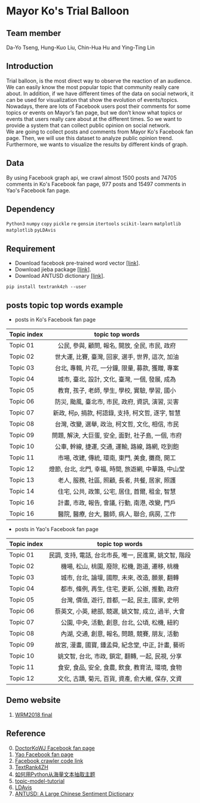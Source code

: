 # Mayor Ko's Trial Balloon

## Team member
Da-Yo Tseng, Hung-Kuo Liu, Chin-Hua Hu and Ying-Ting Lin

## Introduction
Trial balloon, is the most direct way to observe the reaction of an audience. We can easily know the most popular topic that community really care about. In addition, if we have different times of the data on social network, it can be used for visualization that show the evolution of events/topics.  
Nowadays, there are lots of Facebook users post their comments for some topics or events on Mayor’s fan page, but we don’t know what topics or events that users really care about at the different times. So we want to provide a system that can collect public opinion on social network.  
We are going to collect posts and comments from Mayor Ko's Facebook fan page. Then, we will use this dataset to analyze public opinion trend. Furthermore, we wants to visualize the results by different kinds of graph.

## Data
By using Facebook graph api, we crawl almost 1500 posts and 74705 comments in Ko's Facebook fan page, 977 posts and 15497 comments in Yao's Facebook fan page.

## Dependency
`Python3` `numpy` `copy` `pickle` `re` `gensim` `itertools` `scikit-learn` `matplotlib` `matplotlib` `pyLDAvis`

## Requirement
* Download facebook pre-trained word vector [[link]](https://s3-us-west-1.amazonaws.com/fasttext-vectors/wiki.zh.zip).
* Download jieba package [[link]](https://github.com/fxsjy/jieba).
* Download ANTUSD dictionary [[link]](https://docs.google.com/forms/d/e/1FAIpQLSe2Bx1CYqLajfthIL8Q_32HXHqWrxkJMc6f9AnsVuxTD4BdGg/viewform?c=0&w=1).
```
pip install textrank4zh --user
```

## posts topic top words example
* posts in Ko's Facebook fan page

| Topic index   | topic top words  |
| :------------ | :---------------: |
| Topic 01      | 公民, 參與, 顧問, 報名, 開放, 全民, 市民, 政府 |
| Topic 02      | 世大運, 比賽, 臺灣, 回家, 選手, 世界, 這次, 加油 |
| Topic 03      | 台北, 專輯, 片花, 一分鐘, 限量, 募款, 獲贈, 專案 | 
| Topic 04      | 城市, 臺北, 設計, 文化, 臺灣, 一個, 發展, 成為 |
| Topic 05      | 教育, 孩子, 老師, 學生, 學校, 實驗, 學習, 國小 |
| Topic 06      | 防災, 颱風, 臺北市, 市民, 政府, 資訊, 演習, 災害 |
| Topic 07      | 新政, 柯p, 捐款, 柯語錄, 支持, 柯文哲, 逐字, 智慧 |
| Topic 08      | 台灣, 改變, 選舉, 政治, 柯文哲, 文化, 相信, 市民 |
| Topic 09      | 問題, 解決, 大巨蛋, 安全, 面對, 社子島, 一個, 市府 |
| Topic 10      | 公車, 幹線, 捷運, 交通, 運輸, 路線, 路網, 吃到飽 |
| Topic 11      | 市場, 改建, 傳統, 環南, 東門, 美食, 攤商, 開工 |
| Topic 12      | 燈節, 台北, 北門, 幸福, 時間, 旅遊網, 中華路, 中山堂 |
| Topic 13      | 老人, 服務, 社區, 照顧, 長者, 共餐, 居家, 照護 |
| Topic 14      | 住宅, 公共, 政策, 公宅, 居住, 首爾, 租金, 智慧 |
| Topic 16      | 計畫, 市政, 報告, 會議, 行動, 南港, 改變, 門戶 |
| Topic 16      | 醫院, 醫療, 台大, 醫師, 病人, 聯合, 病房, 工作 |

* posts in Yao's Facebook fan page

| Topic index   | topic top words  |
| :------------ | :---------------: |
| Topic 01      | 民調, 支持, 電話, 台北市長, 唯一, 民進黨, 姚文智, 階段 |
| Topic 02      | 機場, 松山, 桃園, 廢除, 松機, 跑道, 遷移, 桃機 |
| Topic 03      | 城市, 台北, 論壇, 國際, 未來, 改造, 願景, 翻轉 | 
| Topic 04      | 都市, 條例, 再生, 住宅, 更新, 公辦, 推動, 政府 |
| Topic 05      | 台灣, 價值, 遊行, 首都, 一起, 民主, 國家, 史明 |
| Topic 06      | 蔡英文, 小英, 總部, 競選, 姚文智, 成立, 過半, 大會 |
| Topic 07      | 公園, 中央, 活動, 創意, 台北, 公頃, 松機, 紐約 |
| Topic 08      | 內湖, 交通, 創意, 報名, 問題, 競賽, 朋友, 活動 |
| Topic 09      | 故宮, 漫畫, 國寶, 鍾孟舜, 紀念堂, 中正, 計畫, 藝術 |
| Topic 10      | 姚文智, 台北, 市政, 鎖定, 翻轉, 一起, 民視, 分享 |
| Topic 11      | 食安, 食品, 安全, 食農, 飲食, 教育法, 環境, 食物 |
| Topic 12      | 文化, 古蹟, 菊元, 百貨, 資產, 俞大維, 保存, 文資 |

## Demo website  
1. [WRM2018 final](https://boiling-ravine-49392.herokuapp.com/post.html)

## Reference
0. [DoctorKoWJ Facebook fan page](https://www.facebook.com/DoctorKoWJ/)
0. [Yao Facebook fan page](https://www.facebook.com/YaoTurningTaipei/)
1. [Facebook crawler code link](https://github.com/b02902131/FBcrawler)
2. [TextRank4ZH](https://github.com/letiantian/TextRank4ZH)
3. [如何用Python从海量文本抽取主题](https://www.jianshu.com/p/fdde9fc03f94)
4. [topic-model-tutorial](https://github.com/derekgreene/topic-model-tutorial)
5. [LDAvis](https://github.com/cpsievert/LDAvis)
6. [ANTUSD: A Large Chinese Sentiment Dictionary](http://www.lrec-conf.org/proceedings/lrec2016/pdf/450_Paper.pdf)
